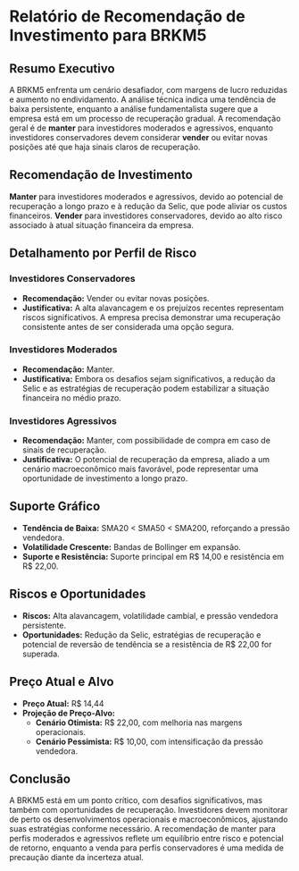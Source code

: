 # Relatório de Recomendação de Investimento para BRKM5

## Resumo Executivo
A BRKM5 enfrenta um cenário desafiador, com margens de lucro reduzidas e aumento no endividamento. A análise técnica indica uma tendência de baixa persistente, enquanto a análise fundamentalista sugere que a empresa está em um processo de recuperação gradual. A recomendação geral é de **manter** para investidores moderados e agressivos, enquanto investidores conservadores devem considerar **vender** ou evitar novas posições até que haja sinais claros de recuperação.

## Recomendação de Investimento
**Manter** para investidores moderados e agressivos, devido ao potencial de recuperação a longo prazo e à redução da Selic, que pode aliviar os custos financeiros. **Vender** para investidores conservadores, devido ao alto risco associado à atual situação financeira da empresa.

## Detalhamento por Perfil de Risco

### Investidores Conservadores
- **Recomendação:** Vender ou evitar novas posições.
- **Justificativa:** A alta alavancagem e os prejuízos recentes representam riscos significativos. A empresa precisa demonstrar uma recuperação consistente antes de ser considerada uma opção segura.

### Investidores Moderados
- **Recomendação:** Manter.
- **Justificativa:** Embora os desafios sejam significativos, a redução da Selic e as estratégias de recuperação podem estabilizar a situação financeira no médio prazo.

### Investidores Agressivos
- **Recomendação:** Manter, com possibilidade de compra em caso de sinais de recuperação.
- **Justificativa:** O potencial de recuperação da empresa, aliado a um cenário macroeconômico mais favorável, pode representar uma oportunidade de investimento a longo prazo.

## Suporte Gráfico
- **Tendência de Baixa:** SMA20 < SMA50 < SMA200, reforçando a pressão vendedora.
- **Volatilidade Crescente:** Bandas de Bollinger em expansão.
- **Suporte e Resistência:** Suporte principal em R$ 14,00 e resistência em R$ 22,00.

## Riscos e Oportunidades
- **Riscos:** Alta alavancagem, volatilidade cambial, e pressão vendedora persistente.
- **Oportunidades:** Redução da Selic, estratégias de recuperação e potencial de reversão de tendência se a resistência de R$ 22,00 for superada.

## Preço Atual e Alvo
- **Preço Atual:** R$ 14,44
- **Projeção de Preço-Alvo:**
  - **Cenário Otimista:** R$ 22,00, com melhoria nas margens operacionais.
  - **Cenário Pessimista:** R$ 10,00, com intensificação da pressão vendedora.

## Conclusão
A BRKM5 está em um ponto crítico, com desafios significativos, mas também com oportunidades de recuperação. Investidores devem monitorar de perto os desenvolvimentos operacionais e macroeconômicos, ajustando suas estratégias conforme necessário. A recomendação de manter para perfis moderados e agressivos reflete um equilíbrio entre risco e potencial de retorno, enquanto a venda para perfis conservadores é uma medida de precaução diante da incerteza atual.
